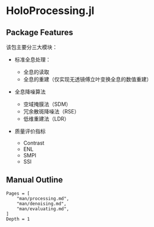 # HoloProcessing.jl

## Package Features

该包主要分三大模块：

* 标准全息处理：
  * 全息的读取
  * 全息的重建（仅实现无透镜傅立叶变换全息的数值重建）
* 全息降噪算法
  * 空域掩膜法（SDM）
  * 冗余散斑降噪法（RSE）
  * 低维重建法（LDR）

* 质量评价指标
  * Contrast
  * ENL
  * SMPI
  * SSI

## Manual Outline

```@contents
Pages = [
    "man/processing.md",
    "man/denoising.md",
    "man/evaluating.md",
]
Depth = 1
```

